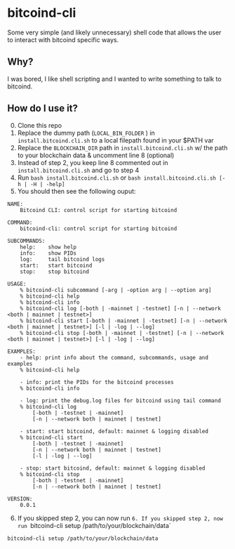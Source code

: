 # bitcoind-cli
Some very simple (and likely unnecessary) shell code that allows the user to interact with bitcoind specific ways.

## Why?
I was bored, I like shell scripting and I wanted to write something to talk to bitcoind.

## How do I use it?
0. Clone this repo
1. Replace the dummy path (`LOCAL_BIN_FOLDER` ) in `install.bitcoind.cli.sh` to a local filepath found in your $PATH var
2. Replace the `BLOCKCHAIN_DIR` path in `install.bitcoind.cli.sh` w/ the path to your blockchain data & uncomment line 8 (optional)
3. Instead of step 2, you keep line 8 commented out in `install.bitcoind.cli.sh` and go to step 4
4. Run `bash install.bitcoind.cli.sh` or `bash install.bitcoind.cli.sh [-h | -H | -help]`
5. You should then see the following ouput:
```
NAME: 
	Bitcoind CLI: control script for starting bitcoind 

COMMAND: 
	bitcoind-cli: control script for starting bitcoind 

SUBCOMMANDS: 
	help:    show help 
	info:    show PIDs 
	log:     tail bitcoind logs 
	start:   start bitcoind 
	stop:    stop bitcoind 

USAGE: 
	% bitcoind-cli subcommand [-arg | -option arg | --option arg] 
	% bitcoind-cli help 
	% bitcoind-cli info 
	% bitcoind-cli log [-both | -mainnet | -testnet] [-n | --network <both | mainnet | testnet>] 
	% bitcoind-cli start [-both | -mainnet | -testnet] [-n | --network <both | mainnet | testnet>] [-l | -log | --log] 
	% bitcoind-cli stop [-both | -mainnet | -testnet] [-n | --network <both | mainnet | testnet>] [-l | -log | --log] 

EXAMPLES: 
	- help: print info about the command, subcommands, usage and examples 
	% bitcoind-cli help 

	- info: print the PIDs for the bitcoind processes 
	% bitcoind-cli info 

	- log: print the debug.log files for bitcoind using tail command 
	% bitcoind-cli log 
		[-both | -testnet | -mainnet] 
		[-n | --network both | mainnet | testnet] 

	- start: start bitcoind, default: mainnet & logging disabled 
	% bitcoind-cli start 
		[-both | -testnet | -mainnet] 
		[-n | --network both | mainnet | testnet] 
		[-l | -log | --log] 

	- stop: start bitcoind, default: mainnet & logging disabled 
	% bitcoind-cli stop 
		[-both | -testnet | -mainnet] 
		[-n | --network both | mainnet | testnet] 

VERSION:
	0.0.1
```
6. If you skipped step 2, you can now run `6. If you skipped step 2, now run `bitcoind-cli setup /path/to/your/blockchain/data`
```
bitcoind-cli setup /path/to/your/blockchain/data
```
